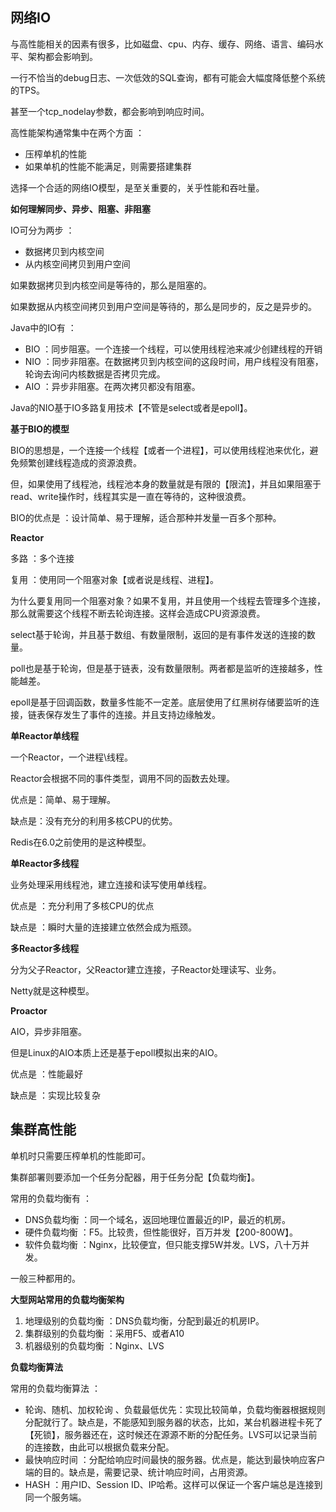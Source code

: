 ## 网络IO

与高性能相关的因素有很多，比如磁盘、cpu、内存、缓存、网络、语言、编码水平、架构都会影响到。

一行不恰当的debug日志、一次低效的SQL查询，都有可能会大幅度降低整个系统的TPS。

甚至一个tcp_nodelay参数，都会影响到响应时间。



高性能架构通常集中在两个方面 ：

- 压榨单机的性能
- 如果单机的性能不能满足，则需要搭建集群



选择一个合适的网络IO模型，是至关重要的，关乎性能和吞吐量。



**如何理解同步、异步、阻塞、非阻塞**

IO可分为两步 ：

- 数据拷贝到内核空间
- 从内核空间拷贝到用户空间

如果数据拷贝到内核空间是等待的，那么是阻塞的。

如果数据从内核空间拷贝到用户空间是等待的，那么是同步的，反之是异步的。



Java中的IO有 ：

- BIO ：同步阻塞。一个连接一个线程，可以使用线程池来减少创建线程的开销
- NIO ：同步非阻塞。在数据拷贝到内核空间的这段时间，用户线程没有阻塞，轮询去询问内核数据是否拷贝完成。
- AIO ：异步非阻塞。在两次拷贝都没有阻塞。



Java的NIO基于IO多路复用技术【不管是select或者是epoll】。



**基于BIO的模型**

BIO的思想是，一个连接一个线程【或者一个进程】，可以使用线程池来优化，避免频繁创建线程造成的资源浪费。

但，如果使用了线程池，线程池本身的数量就是有限的【限流】，并且如果阻塞于read、write操作时，线程其实是一直在等待的，这种很浪费。

BIO的优点是 ：设计简单、易于理解，适合那种并发量一百多个那种。



**Reactor**

多路 ：多个连接

复用 ：使用同一个阻塞对象【或者说是线程、进程】。

为什么要复用同一个阻塞对象？如果不复用，并且使用一个线程去管理多个连接，那么就需要这个线程不断去轮询连接。这样会造成CPU资源浪费。



select基于轮询，并且基于数组、有数量限制，返回的是有事件发送的连接的数量。

poll也是基于轮询，但是基于链表，没有数量限制。两者都是监听的连接越多，性能越差。

epoll是基于回调函数，数量多性能不一定差。底层使用了红黑树存储要监听的连接，链表保存发生了事件的连接。并且支持边缘触发。



**单Reactor单线程**

一个Reactor，一个进程\线程。

Reactor会根据不同的事件类型，调用不同的函数去处理。

优点是：简单、易于理解。

缺点是：没有充分的利用多核CPU的优势。

Redis在6.0之前使用的是这种模型。



**单Reactor多线程**

业务处理采用线程池，建立连接和读写使用单线程。



优点是 ：充分利用了多核CPU的优点

缺点是 ：瞬时大量的连接建立依然会成为瓶颈。



**多Reactor多线程**

分为父子Reactor，父Reactor建立连接，子Reactor处理读写、业务。



Netty就是这种模型。



**Proactor**

AIO，异步非阻塞。

但是Linux的AIO本质上还是基于epoll模拟出来的AIO。



优点是 ：性能最好

缺点是 ：实现比较复杂



## 集群高性能

单机时只需要压榨单机的性能即可。

集群部署则要添加一个任务分配器，用于任务分配【负载均衡】。



常用的负载均衡有 ：

- DNS负载均衡 ：同一个域名，返回地理位置最近的IP，最近的机房。
- 硬件负载均衡 ：F5。比较贵，但性能很好，百万并发【200-800W】。
- 软件负载均衡 ：Nginx，比较便宜，但只能支撑5W并发。LVS，八十万并发。



一般三种都用的。



**大型网站常用的负载均衡架构**

1. 地理级别的负载均衡 ：DNS负载均衡，分配到最近的机房IP。
2. 集群级别的负载均衡 ：采用F5、或者A10
3. 机器级别的负载均衡 ：Nginx、LVS



**负载均衡算法**

常用的负载均衡算法 ：

- 轮询、随机、加权轮询 、负载最低优先：实现比较简单，负载均衡器根据规则分配就行了。缺点是，不能感知到服务器的状态，比如，某台机器进程卡死了【死锁】，服务器还在，这时候还在源源不断的分配任务。LVS可以记录当前的连接数，由此可以根据负载来分配。
- 最快响应时间 ：分配给响应时间最快的服务器。优点是，能达到最快响应客户端的目的。缺点是，需要记录、统计响应时间，占用资源。
- HASH ：用户ID、Session ID、IP哈希。这样可以保证一个客户端总是连接到同一个服务端。



